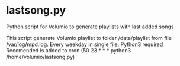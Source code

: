 # lastsong.py
Python script for Volumio to generate playlists with last added songs

This script generate Volumio playlist to folder /data/playlist from file /var/log/mpd.log. 
Every weekday in single file. 
Python3 required
Recomended is added to cron (50 23 * * * python3 /home/volumio/lastsong.py)
